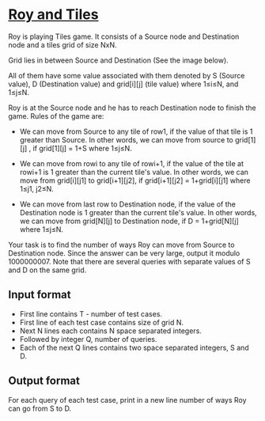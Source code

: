 # [Roy and Tiles][link]

Roy is playing Tiles game. It consists of a Source node and Destination node and a tiles grid of size NxN.

Grid lies in between Source and Destination (See the image below).

All of them have some value associated with them denoted by S (Source value), D (Destination value) and grid[i][j] (tile value) where 1≤i≤N, and 1≤j≤N.

Roy is at the Source node and he has to reach Destination node to finish the game. Rules of the game are:

- We can move from Source to any tile of row1, if the value of that tile is 1 greater than Source. In other words, we can move from source to grid[1][j] , if grid[1][j] = 1+S where 1≤j≤N.

- We can move from rowi to any tile of rowi+1, if the value of the tile at rowi+1 is 1 greater than the current tile's value. In other words, we can move from grid[i][j1] to grid[i+1][j2], if grid[i+1][j2] = 1+grid[i][j1] where 1≤j1, j2≤N.

- We can move from last row to Destination node, if the value of the Destination node is 1 greater than the current tile's value. In other words, we can move from grid[N][j] to Destination node, if D = 1+grid[N][j] where 1≤j≤N.

Your task is to find the number of ways Roy can move from Source to Destination node. Since the answer can be very large, output it modulo 1000000007. Note that there are several queries with separate values of S and D on the same grid.

## Input format

- First line contains T - number of test cases.
- First line of each test case contains size of grid N.
- Next N lines each contains N space separated integers.
- Followed by integer Q, number of queries.
- Each of the next Q lines contains two space separated integers, S and D.

## Output format

For each query of each test case, print in a new line number of ways Roy can go from S to D.

[link]: https://www.hackerearth.com/practice/algorithms/searching/binary-search/practice-problems/algorithm/roy-and-tiles-1/
